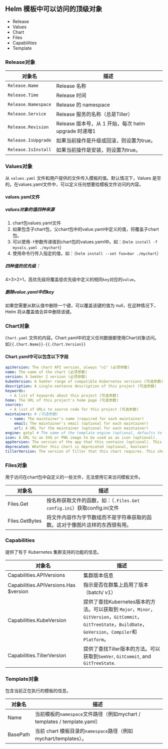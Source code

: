 ## Helm 模板中可以访问的顶级对象

- Release
- Values
- Chart
- Files
- Capabilities
- Template

### Release对象

| 对象名              | 描述                                                 |
| ------------------- | ---------------------------------------------------- |
| `Release.Name`      | Release 名称                                         |
| `Release.Time`      | Release 时间                                         |
| `Release.Namespace` | Release 的 namespace                                 |
| `Release.Service`   | Release 服务的名称（总是Tiller）                     |
| `Release.Revision`  | Release 版本号，从 1 开始，每次 helm upgrade 时递增1 |
| `Release.IsUpgrade` | 如果当前操作是升级或回滚，则设置为true。             |
| `Release.IsInstall` | 如果当前操作是安装，则设置为true。                   |

### Values对象

从 `values.yaml` 文件和用户提供的文件传入模板的值。默认情况下，Values 是空的。在values.yaml文件中，可以定义任何想要给模板文件访问的内容。

#### values.yaml文件

##### values对象的值四种来源

1. chart包values.yaml文件
2. 如果包含子chart包，父chart包中的value.yaml中定义的值，将覆盖子chart包。
3. 可以使用`-f`参数传递值到chart包的values.yaml中。如：(`helm install -f myvals.yaml ./mychart`)
4. 使用命令行传入指定的值，如：（`helm install --set foo=bar ./mychart`）

##### 四种值的优先级：

4>3>2>1，高优先级将覆盖低优先级中定义的相同`key`对应的`value`。

##### 删除value.yaml中的key

如果您需要从默认值中删除一个键，可以覆盖该键的值为 null，在这种情况下，Helm 将从覆盖值合并中删除该键。

### Chart对象

`Chart.yaml` 文件的内容。Chart.yaml中的定义任何数据都使用Chart对象访问。如`{{.Chart.Name}}-{{.Chart.Version}}`

#### Chart.yaml中可以包含以下字段

```yaml
apiVersion: The chart API version, always "v1" (必须参数)
name: The name of the chart (必须参数)
version: A SemVer 2 version (必须参数)
kubeVersion: A SemVer range of compatible Kubernetes versions (可选参数)
description: A single-sentence description of this project (可选参数)
keywords:
  - A list of keywords about this project (可选参数)
home: The URL of this project's home page (可选参数)
sources:
  - A list of URLs to source code for this project (可选参数)
maintainers: # (可选参数)
  - name: The maintainer's name (required for each maintainer)
    email: The maintainer's email (optional for each maintainer)
    url: A URL for the maintainer (optional for each maintainer)
engine: gotpl # The name of the template engine (optional, defaults to gotpl)
icon: A URL to an SVG or PNG image to be used as an icon (optional).
appVersion: The version of the app that this contains (optional). This needn't be SemVer.
deprecated: Whether this chart is deprecated (optional, boolean)
tillerVersion: The version of Tiller that this chart requires. This should be expressed as a SemVer range: ">2.0.0" (optional)
```

### Files对象

用于访问在chart包中自定义的一些文件，无法使用它来访问模板文件。

| 对象名         | 描述                                                         |
| -------------- | ------------------------------------------------------------ |
| Files.Get      | 按名称获取文件的函数，如：（`.Files.Get config.ini`）获取config.ini文件 |
| Files.GetBytes | 将文件内容作为字节数组而不是字符串获取的函数。这对于像图片这样的东西很有用。 |

### Capabilities

提供了有于 Kubernetes 集群支持的功能的信息。

| 对象名                                | 描述                                                         |
| ------------------------------------- | ------------------------------------------------------------ |
| Capabilities.APIVersions              | 集群版本信息                                                 |
| Capabilities.APIVersions.Has $version | 指示是否在群集上启用了版本（batch/ v1）                      |
| Capabilities.KubeVersion              | 提供了查找Kubernetes版本的方法。可以获取到 `Major`，`Minor`，`GitVersion`，`GitCommit`，`GitTreeState`，`BuildDate`，`GoVersion`，`Compiler`和`Platform`。 |
| Capabilities.TillerVersion            | 提供了查找Tiller版本的方法。可以获取到`SemVer`, `GitCommit`, and `GitTreeState`. |

### Template对象

包含当前正在执行的模板的信息。

| 对象名   | 描述                                                         |
| -------- | ------------------------------------------------------------ |
| Name     | 当前模板的`namespace`文件路径（例如mychart / templates / template.yaml） |
| BasePath | 当前 chart 模板目录的`namespace`路径（例如 mychart/templates）。 |

